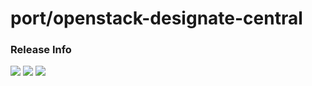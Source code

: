 # port/openstack-designate-central

### Release Info
[![](https://images.microbadger.com/badges/version/port/openstack-designate-central.svg)](http://microbadger.com/images/port/openstack-designate-central "Image info @ microbadger.com")
[![](https://images.microbadger.com/badges/image/port/openstack-designate-central.svg)](http://microbadger.com/images/port/openstack-designate-central "Image info @ microbadger.com")
[![](https://images.microbadger.com/badges/commit/port/openstack-designate-central.svg)](http://microbadger.com/images/port/openstack-designate-central "Image info @ microbadger.com")
